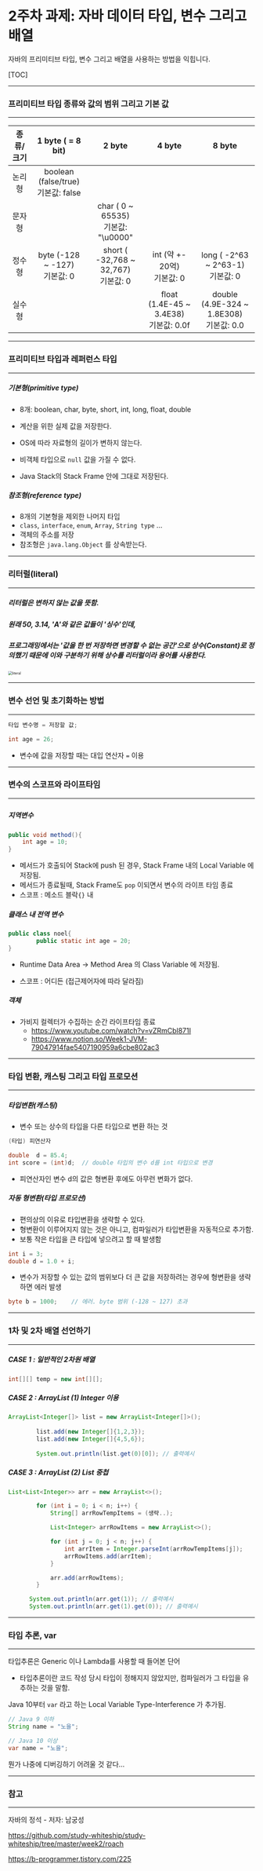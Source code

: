 

# 2주차 과제: 자바 데이터 타입, 변수 그리고 배열



자바의 프리미티브 타입, 변수 그리고 배열을 사용하는 방법을 익힙니다.



[TOC]

---

### 프리미티브 타입 종류와 값의 범위 그리고 기본 값

---



| 종류/크기 |            1 byte ( = 8 bit)            |                  2 byte                   |                   4 byte                   |                    8 byte                    |
| :-------: | :-------------------------------------: | :---------------------------------------: | :----------------------------------------: | :------------------------------------------: |
|  논리형   | boolean (false/true)<br />기본값: false |                                           |                                            |                                              |
|  문자형   |                                         | char ( 0 ~ 65535)<br /> 기본값: "\u0000"  |                                            |                                              |
|  정수형   |    byte (-128 ~ -127)<br />기본값: 0    | short ( -32,768 ~ 32,767)<br /> 기본값: 0 |      int (약 +- 20억)<br />기본값: 0       |    long ( -2^63 ~ 2^63-1)<br />기본값: 0     |
|  실수형   |                                         |                                           | float (1.4E-45 ~ 3.4E38)<br />기본값: 0.0f | double (4.9E-324 ~ 1.8E308)<br />기본값: 0.0 |



---

### 프리미티브 타입과 레퍼런스 타입

---



##### 기본형(primitive type)

- 8개: boolean, char, byte, short, int, long, float, double

- 계산을 위한 실제 값을 저장한다.

- OS에 따라 자료형의 길이가 변하지 않는다.

- 비객체 타입으로 `null` 값을 가질 수 없다.

- Java Stack의 Stack Frame 안에 그대로 저장된다.

  

##### 참조형(reference type)

- 8개의 기본형을 제외한 나머지 타입
- `class`, `interface`, `enum`, `Array`, `String type`  ...
- 객체의 주소를 저장
- 참조형은 `java.lang.Object` 를 상속받는다.



---

### 리터럴(literal)

---



##### 리터럴은 변하지 않는 값을 뜻함.

##### 원래 50, 3.14, 'A'와 같은 값들이 '싱수'인데,

##### 프로그래밍에서는 '값을 한 번 저장하면 변경할 수 없는 공간'으로 상수(Constant)로 정의했기 때문에 이와 구분하기 위해 상수를 리터럴이라 용어를 사용한다.



<img src="image/literal.png" alt="literal" style="zoom:50%;" />



---

### 변수 선언 및 초기화하는 방법

---



```java
타입 변수명 = 저장할 값;
```

``` java
int age = 26;  
```

- 변수에 값을 저장할 때는 대입 연산자 `=`  이용

  

---

### 변수의 스코프와 라이프타임

---

##### 

##### 지역변수

```java
public void method(){
	int age = 10;
}
```



- 메서드가 호출되어 Stack에 push 된 경우, Stack Frame 내의 Local Variable 에 저장됨.
- 메서드가 종료될때, Stack Frame도 `pop` 이되면서 변수의 라이프 타임 종료
- 스코프 : 메소드 블락`{}` 내



##### 클래스 내 전역 변수

```java
public class noel{
    	public static int age = 20;
}
```

- Runtime Data Area -> Method Area 의 Class Variable 에 저장됨.

- 스코프 : 어디든 (접근제어자에 따라 달라짐)

  

##### 객체

- 가비지 컬렉터가 수집하는 순간 라이프타임 종료
   - https://www.youtube.com/watch?v=vZRmCbl871I
   - https://www.notion.so/Week1-JVM-79047914fae5407190959a6cbe802ac3


---

### 타입 변환, 캐스팅 그리고 타입 프로모션

---



##### 타입변환(캐스팅)

- 변수 또는 상수의 타입을 다른 타입으로 변환 하는 것

```java
(타입) 피연산자
```

```java
double  d = 85.4;
int score = (int)d;  // double 타입의 변수 d를 int 타입으로 변경
```

* 피연산자인 변수 d의 값은 형변환 후에도 아무런 변화가 없다.



##### 자동 형변환(타입 프로모션)

- 편의상의 이유로 타입변환을 생략할 수 있다.
- 형변환이 이루어지지 않는 것은 아니고, 컴파일러가 타입변환을 자동적으로 추가함.
- 보통 작은 타입을 큰 타입에 넣으려고 할 때 발생함

```java
int i = 3;
double d = 1.0 + i;
```



- 변수가 저장할 수 있는 값의 범위보다 더 큰 값을 저장하려는 경우에 형변환을 생략하면 에러 발생

```java
byte b = 1000;    // 에러. byte 범위 (-128 ~ 127) 초과
```



---

### 1차 및 2차 배열 선언하기

---



##### CASE 1 : 일반적인 2차원 배열

```java
int[][] temp = new int[][];
```



##### CASE 2 : ArrayList (1) Integer 이용

```java
ArrayList<Integer[]> list = new ArrayList<Integer[]>();   
 
        list.add(new Integer[]{1,2,3});                                     
        list.add(new Integer[]{4,5,6});                                      
 
        System.out.println(list.get(0)[0]); // 출력예시
```



##### CASE 3 : ArrayList (2) List 중첩

```java
List<List<Integer>> arr = new ArrayList<>();

        for (int i = 0; i < n; i++) {
            String[] arrRowTempItems = (생략..);

            List<Integer> arrRowItems = new ArrayList<>();

            for (int j = 0; j < n; j++) {
                int arrItem = Integer.parseInt(arrRowTempItems[j]);
                arrRowItems.add(arrItem);
            }

            arr.add(arrRowItems);
        }

	  System.out.println(arr.get(1)); // 출력예시
	  System.out.println(arr.get(1).get(0)); // 출력예시
```



---

### 타입 추론, var

---



타입추론은 Generic 이나 Lambda를 사용할 때 들어본 단어

- 타입추론이란 코드 작성 당시 타입이 정해지지 않았지만, 컴파일러가 그 타입을 유추하는 것을 말함.



Java 10부터 `var` 라고 하는 Local Variable Type-Interference 가 추가됨.



```java
// Java 9 이하
String name = "노을";

// Java 10 이상
var name = "노을";
```



뭔가 나중에 디버깅하기 어려울 것 같다...



---

### 참고

---



자바의 정석 - 저자: 남궁성

https://github.com/study-whiteship/study-whiteship/tree/master/week2/roach

https://b-programmer.tistory.com/225
